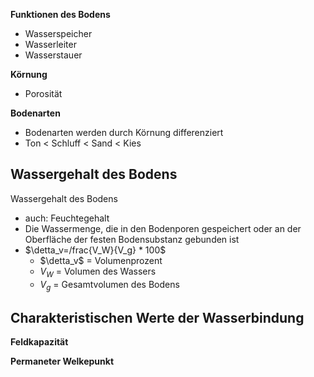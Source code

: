 **Funktionen des Bodens**
- Wasserspeicher
- Wasserleiter
- Wasserstauer


**Körnung**
- Porosität

**Bodenarten**
- Bodenarten werden durch Körnung differenziert
- Ton < Schluff < Sand < Kies

## Wassergehalt des Bodens

Wassergehalt des Bodens
- auch: Feuchtegehalt
- Die Wassermenge, die in den Bodenporen gespeichert oder an der Oberfläche der festen Bodensubstanz gebunden ist
- $\detta_v=/frac{V_W}{V_g} * 100$
  - $\detta_v$ = Volumenprozent
  - $V_W$ = Volumen des Wassers
  - $V_g$ = Gesamtvolumen des Bodens

## Charakteristischen Werte der Wasserbindung

**Feldkapazität**

**Permaneter Welkepunkt**

